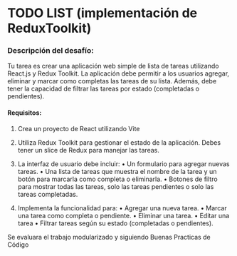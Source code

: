 # TODO LIST (implementación de ReduxToolkit)

### Descripción del desafío:

Tu tarea es crear una aplicación web simple de lista de tareas utilizando React.js y Redux Toolkit. La aplicación debe permitir a los usuarios agregar, eliminar y marcar como completas las tareas de su lista. Además, debe tener la capacidad de filtrar las tareas por estado (completadas o pendientes).

#### Requisitos:

1. Crea un proyecto de React utilizando Vite

2. Utiliza Redux Toolkit para gestionar el estado de la aplicación. Debes tener un slice de Redux para manejar las tareas.

3. La interfaz de usuario debe incluir:
   • Un formulario para agregar nuevas tareas.
   • Una lista de tareas que muestra el nombre de la tarea y un botón para marcarla como completa o eliminarla.
   • Botones de filtro para mostrar todas las tareas, solo las tareas pendientes o solo las tareas completadas.

4. Implementa la funcionalidad para:
   • Agregar una nueva tarea.
   • Marcar una tarea como completa o pendiente.
   • Eliminar una tarea.
   • Editar una tarea
   • Filtrar tareas según su estado (completadas o pendientes).

Se evaluara el trabajo modularizado y siguiendo Buenas Practicas de Código
